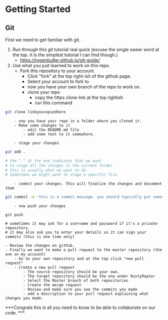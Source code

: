 # Getting Started

## Git
First we need to get familiar with git. 
1. Run through this git tutorial real quick (excuse the single swear word at the top. It is the simplest tutorial I can find though.)
    - https://rogerdudler.github.io/git-guide/
2. Use what you just learned to work on this repo.
    - Fork this repository to your account.
        - Click "fork" at the top right-ish of the github page.
        - Select your account to fork to
        - now you have your own branch of the repo to work on. 
        - clone your repo
            - copy the https clone link at the top rightish
            - run this command
```bash
git clone linkyoucopiedhere
```

        - now you have your repo in a folder where you cloned it. 
        - Make some changes to it
            - edit the README.md file
            - add some text to it somewhere.
	    
        - stage your changes
```bash
git add .

# the "." at the end indicates that we want
# to stage all the changes in the current folder
# this is usually what we want to do. 
# Sometimes we might want to stage a specific file
```

        - commit your changes. This will finalize the changes and document them
```bash 
git commit -m 'this is a commit message. you should typically put something descriptive of your changes here :)'
```
        - now push your changes
```
git push

# sometimes it may ask for a username and password if it's a private repository.
# it may also ask you to enter your details so it can sign your commits (this is one time only)
```

    - Review the changes on github.
    - Finally we want to make a pull request to the master repository (the one on my account)
    	- Go to your own repository and at the top click "new pull request"
    	- Create a new pull request
    		- The source repository should be your own.
    		- The target repository should be the one under RustyRaptor
    		- Select the Master branch of both repositories
    		- Create the merge request
    		- Review and make sure you see the commits you made
    		- add a description to your pull request explaining what changes you made. 
***Congrats this is all you need to know to be able to collaborate on our code. ***
